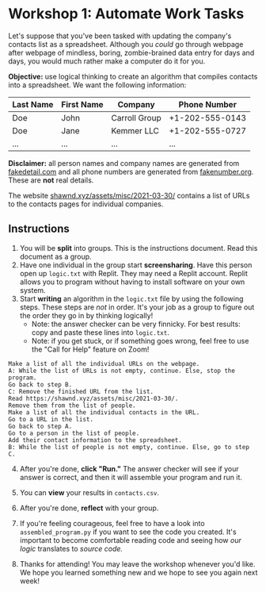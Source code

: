 # Workshop 1: Automate Work Tasks

Let's suppose that you've been tasked with updating the company's contacts list as a spreadsheet. Although you *could* go through webpage after webpage of mindless, boring, zombie-brained data entry for days and days, you would much rather make a computer do it for you.

**Objective:** use logical thinking to create an algorithm that compiles contacts into a spreadsheet. We want the following information:

| Last Name | First Name | Company       | Phone Number    |
|-----------|------------|---------------|-----------------|
| Doe       | John       | Carroll Group | +1-202-555-0143 |
| Doe       | Jane       | Kemmer LLC    | +1-202-555-0727 |
| ...       | ...        | ...           | ...             |

**Disclaimer:** all person names and company names are generated from [fakedetail.com](https://fakedetail.com/) and all phone numbers are generated from [fakenumber.org](https://fakenumber.org/). These are **not** real details.

The website [shawnd.xyz/assets/misc/2021-03-30/](https://shawnd.xyz/assets/misc/2021-03-30/) contains a list of URLs to the contacts pages for individual companies.

## Instructions

1. You will be **split** into groups. This is the instructions document. Read this document as a group.
2. Have one individual in the group start **screensharing**. Have this person open up `logic.txt` with Replit. They may need a Replit account. Replit allows you to program without having to install software on your own system.
3. Start **writing** an algorithm in the `logic.txt` file by using the following steps. These steps are *not* in order. It's your job as a group to figure out the order they go in by thinking logically!
   - Note: the answer checker can be very finnicky. For best results: copy and paste these lines into `logic.txt`.
   - Note: if you get stuck, or if something goes wrong, feel free to use the "Call for Help" feature on Zoom!

```
Make a list of all the individual URLs on the webpage.
A: While the list of URLs is not empty, continue. Else, stop the program.
Go back to step B.
C: Remove the finished URL from the list.
Read https://shawnd.xyz/assets/misc/2021-03-30/.
Remove them from the list of people.
Make a list of all the individual contacts in the URL.
Go to a URL in the list.
Go back to step A.
Go to a person in the list of people.
Add their contact information to the spreadsheet.
B: While the list of people is not empty, continue. Else, go to step C.
```

4. After you're done, **click "Run."** The answer checker will see if your answer is correct, and then it will assemble your program and run it.

5. You can **view** your results in `contacts.csv`.

6. After you're done, **reflect** with your group.

7. If you're feeling courageous, feel free to have a look into `assembled_program.py` if you want to see the code you created. It's important to become comfortable reading code and seeing how *our logic* translates to *source code.*

8. Thanks for attending! You may leave the workshop whenever you'd like. We hope you learned something new and we hope to see you again next week!
